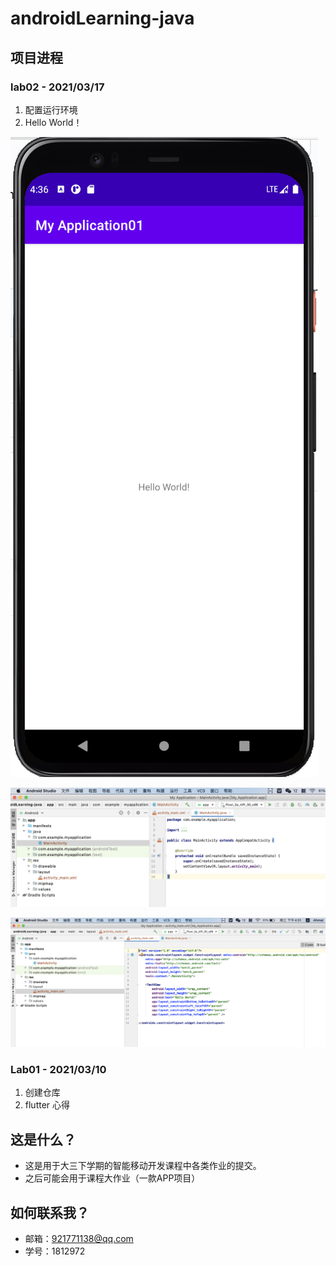 # androidLearning-java

## 项目进程

### lab02 - 2021/03/17
1. 配置运行环境
2. Hello World！

![Image Text](https://raw.githubusercontent.com/Aaaaaaaahmat/androidLearning-java/main/ResultScreenshot/lab02.png)

![Image Text](https://raw.githubusercontent.com/Aaaaaaaahmat/androidLearning-java/main/ResultScreenshot/lab02-2.png)

![Image Text](https://raw.githubusercontent.com/Aaaaaaaahmat/androidLearning-java/main/ResultScreenshot/lab02-3.png)


### Lab01 - 2021/03/10
1. 创建仓库
2. flutter 心得

## 这是什么？
- 这是用于大三下学期的智能移动开发课程中各类作业的提交。
- 之后可能会用于课程大作业（一款APP项目）

## 如何联系我？
- 邮箱：921771138@qq.com
- 学号：1812972
